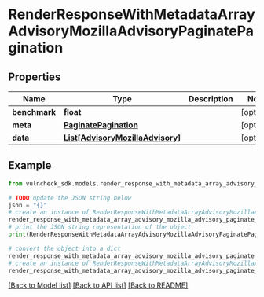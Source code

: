 # RenderResponseWithMetadataArrayAdvisoryMozillaAdvisoryPaginatePagination


## Properties

Name | Type | Description | Notes
------------ | ------------- | ------------- | -------------
**benchmark** | **float** |  | [optional] 
**meta** | [**PaginatePagination**](PaginatePagination.md) |  | [optional] 
**data** | [**List[AdvisoryMozillaAdvisory]**](AdvisoryMozillaAdvisory.md) |  | [optional] 

## Example

```python
from vulncheck_sdk.models.render_response_with_metadata_array_advisory_mozilla_advisory_paginate_pagination import RenderResponseWithMetadataArrayAdvisoryMozillaAdvisoryPaginatePagination

# TODO update the JSON string below
json = "{}"
# create an instance of RenderResponseWithMetadataArrayAdvisoryMozillaAdvisoryPaginatePagination from a JSON string
render_response_with_metadata_array_advisory_mozilla_advisory_paginate_pagination_instance = RenderResponseWithMetadataArrayAdvisoryMozillaAdvisoryPaginatePagination.from_json(json)
# print the JSON string representation of the object
print(RenderResponseWithMetadataArrayAdvisoryMozillaAdvisoryPaginatePagination.to_json())

# convert the object into a dict
render_response_with_metadata_array_advisory_mozilla_advisory_paginate_pagination_dict = render_response_with_metadata_array_advisory_mozilla_advisory_paginate_pagination_instance.to_dict()
# create an instance of RenderResponseWithMetadataArrayAdvisoryMozillaAdvisoryPaginatePagination from a dict
render_response_with_metadata_array_advisory_mozilla_advisory_paginate_pagination_from_dict = RenderResponseWithMetadataArrayAdvisoryMozillaAdvisoryPaginatePagination.from_dict(render_response_with_metadata_array_advisory_mozilla_advisory_paginate_pagination_dict)
```
[[Back to Model list]](../README.md#documentation-for-models) [[Back to API list]](../README.md#documentation-for-api-endpoints) [[Back to README]](../README.md)


